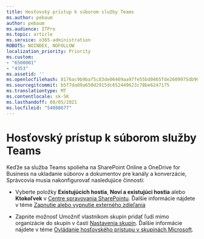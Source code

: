 ```yaml
---
title: Hosťovský prístup k súborom služby Teams
ms.author: pebaum
author: pebaum
ms.audience: ITPro
ms.topic: article
ms.service: o365-administration
ROBOTS: NOINDEX, NOFOLLOW
localization_priority: Priority
ms.custom:
- "6500001"
- "4353"
ms.assetid: ''
ms.openlocfilehash: 8176ac9b9baf5c83de06469aa97fe55bd0465fde2609975db90e361fb88343f9
ms.sourcegitcommit: b5f7da89a650d2915dc652449623c78be6247175
ms.translationtype: MT
ms.contentlocale: sk-SK
ms.lasthandoff: 08/05/2021
ms.locfileid: "54088677"
---
```

# <a name="guest-access-to-teams-files"></a>Hosťovský prístup k súborom služby Teams

Keďže sa služba Teams spolieha na SharePoint Online a OneDrive for Business na ukladanie súborov a dokumentov pre kanály a konverzácie, Správcovia musia nakonfigurovať nasledujúce činnosti:

- Vyberte položky **Existujúcich hostia**, **Noví a existujúci hostia** alebo **Ktokoľvek** v [Centre spravovania SharePointu](https://admin.microsoft.com/sharepoint?page=sharing&modern=true). Ďalšie informácie nájdete v téme [Zapnutie alebo vypnutie externého zdieľania](https://docs.microsoft.com/sharepoint/turn-external-sharing-on-or-off)

- Zapnite možnosť Umožniť vlastníkom skupín pridať ľudí mimo organizácie do skupín v časti [Nastavenia skupín](https://admin.microsoft.com/Adminportal/Home?source=applauncher#/Settings/Services/:/Settings/L1/O365Groups). Ďalšie informácie nájdete v téme [Ovládanie hosťovského prístupu v skupinách Microsoft](https://docs.microsoft.com/microsoftteams/teams-dependencies#control-guest-access-in-office-365-groups).
